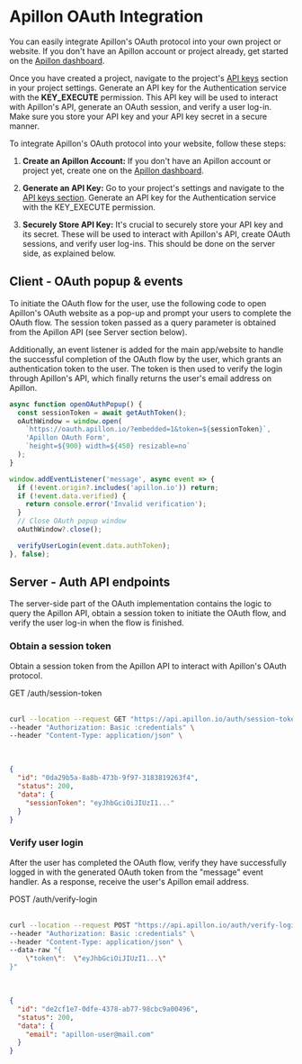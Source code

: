 # Apillon OAuth Integration

You can easily integrate Apillon's OAuth protocol into your own project or website. If you don't have an Apillon account or project already, get started on the [Apillon dashboard](https://app.apillon.io).

Once you have created a project, navigate to the project's [API keys](https://app.apillon.io/dashboard/api-keys) section in your project settings. Generate an API key for the Authentication service with the **KEY_EXECUTE** permission. This API key will be used to interact with Apillon's API, generate an OAuth session, and verify a user log-in. Make sure you store your API key and your API key secret in a secure manner.

To integrate Apillon's OAuth protocol into your website, follow these steps:

1. **Create an Apillon Account:** If you don't have an Apillon account or project yet, create one on the [Apillon dashboard](https://app.apillon.io).

2. **Generate an API Key:** Go to your project's settings and navigate to the [API keys section](https://app.apillon.io/dashboard/api-keys). Generate an API key for the Authentication service with the KEY_EXECUTE permission.

3. **Securely Store API Key:** It's crucial to securely store your API key and its secret. These will be used to interact with Apillon's API, create OAuth sessions, and verify user log-ins. This should be done on the server side, as explained below.

## Client - OAuth popup & events

To initiate the OAuth flow for the user, use the following code to open Apillon's OAuth website as a pop-up and prompt your users to complete the OAuth flow. The session token passed as a query parameter is obtained from the Apillon API (see Server section below).

Additionally, an event listener is added for the main app/website to handle the successful completion of the OAuth flow by the user, which grants an authentication token to the user. The token is then used to verify the login through Apillon's API, which finally returns the user's email address on Apillon.

```js
async function openOAuthPopup() {
  const sessionToken = await getAuthToken();
  oAuthWindow = window.open(
    `https://oauth.apillon.io/?embedded=1&token=${sessionToken}`,
    'Apillon OAuth Form',
    `height=${900} width=${450} resizable=no`
  );
}

window.addEventListener('message', async event => {
  if (!event.origin?.includes('apillon.io')) return;
  if (!event.data.verified) {
    return console.error('Invalid verification');
  }
  // Close OAuth popup window
  oAuthWindow?.close();

  verifyUserLogin(event.data.authToken);
}, false);
```
## Server - Auth API endpoints
The server-side part of the OAuth implementation contains the logic to query the Apillon API, obtain a session token to initiate the OAuth flow, and verify the user log-in when the flow is finished.

### Obtain a session token

Obtain a session token from the Apillon API to interact with Apillon's OAuth protocol.

<div class="request-url">GET /auth/session-token</div>

<div class="split_content">
  <div class="split_side">
    <br>
    <CodeGroup>
        <CodeGroupItem title="cURL" active>

```sh
curl --location --request GET "https://api.apillon.io/auth/session-token" \
--header "Authorization: Basic :credentials" \
--header "Content-Type: application/json" \
```

  </CodeGroupItem>
</CodeGroup>
  </div>
  <div class="split_side">
  <br>
  <CodeGroup>
    <CodeGroupItem title="Response">

```json
{
  "id": "0da29b5a-8a8b-473b-9f97-3183819263f4",
  "status": 200,
  "data": {
    "sessionToken": "eyJhbGciOiJIUzI1..."
  }
}
```

  </CodeGroupItem>
  </CodeGroup>

  </div>
</div>

### Verify user login

After the user has completed the OAuth flow, verify they have successfully logged in with the generated OAuth token from the "message" event handler. As a response, receive the user's Apillon email address.

<div class="request-url">POST /auth/verify-login</div>

<div class="split_content">
  <div class="split_side">
    <br>
    <CodeGroup>
        <CodeGroupItem title="cURL" active>

```sh
curl --location --request POST "https://api.apillon.io/auth/verify-login" \
--header "Authorization: Basic :credentials" \
--header "Content-Type: application/json" \
--data-raw "{
    \"token\":  \"eyJhbGciOiJIUzI1...\"
}"
```

  </CodeGroupItem>
</CodeGroup>
  </div>
  <div class="split_side">
  <br>
  <CodeGroup>
    <CodeGroupItem title="Response">

```json
{
  "id": "de2cf1e7-0dfe-4378-ab77-98cbc9a00496",
  "status": 200,
  "data": {
    "email": "apillon-user@mail.com"
  }
}
```

  </CodeGroupItem>
  </CodeGroup>

  </div>
</div>



